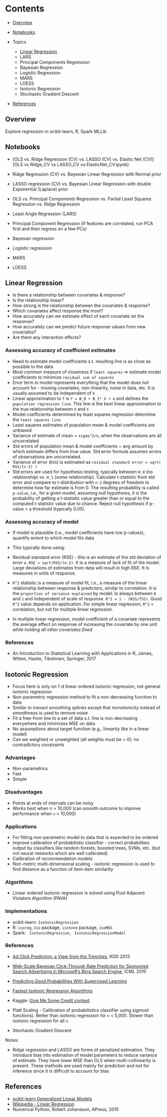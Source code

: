 # Contents
* [Overview](#overview)
* [Notebooks](#notebooks)
* Topics
  * [Linear Regression](#linear-regression)
  * LARS
  * Principal Components Regression
  * Bayesian Regression
  * Logistic Regression
  * MARS
  * LOESS
  * Isotonic Regression
  * Stochastic Gradient Descent

* [References](#references)

## Overview
Explore regression in scikit-learn, R, Spark MLLib

## Notebooks
* [OLS vs. Ridge Regression (CV) vs. LASSO (CV) vs. Elastic Net (CV)](OLS vs Ridge_CV vs LASSO_CV vs ElasticNet_CV.ipynb)
* Ridge Regression (CV) vs. Bayesian Linear Regression with Normal prior
* LASSO regression (CV) vs. Bayesian Linear Regression with double Exponential (Laplace) prior
* OLS vs. Principal Components Regression vs. Partial Least Squares Regression vs. Ridge Regression

* Least Angle Regression (LARS)
* Principal Component Regression (if features are correlated, run PCA first and then regress on a few PCs)
* Bayesian regression
* Logistic regression
* MARS
* LOESS

## Linear Regression

* Is there a relationship between covariates & response?
* Is the relationship linear?
* How strong is the relationship between the covariates & response?
* Which covariates affect response the most?
* How accurately can we estimate effect of each covariate on the response?
* How accurately can we predict future response values from new covariates?
* Are there any interaction effects?

### Assessing accuracy of coefficient estimates

* Need to estimate model coefficients s.t. resulting line is as close as possible to the data
* Most common measure of closeness if `least squares` => estimate model coefficients to minimize `residual sum of squares`
* Error term in model represents everything that the model does not account for - missing covariates, non-linearity, noise in data, etc. It is usually assumed to be independent of `X`
* Linear approximation to `f` is `Y = B_0 + B_1* X + e` and defines the `population regression line`. This line is the best linear approximation to the true relationship between `X` and `Y`. 
* Model coefficients determined by least squares regression determine the `least squares line`
* Least squares estimates of population mean & model coefficients are unbiased
* Variance of estimate of mean = `sigma^2/n`, when the observations are all uncorrelated
* Std errors of population mean & model coefficients ~ avg amount by which estimate differs from true value. Std error formula assumes errors of observations are uncorrelated.
* Variance of error (`RSS`) is estimated as `residual standard error = sqrt( RSS/(n-2) )`
* Std errors are used for hypothesis testing, typically between `H_0` (no relationship) vs. `H_1` (some relationship). Calculate t-statistic from std error and compare to t-distribution with `n-2` degrees of freedom to determine how far estimate is from 0. The resulting probability is called `p-value`, i.e., for a given model, assuming null hypothesis, it is the probability of getting a t-statistic value greater than or equal to the  computed t-statistic value due to chance. Reject null hypothesis if p-value < a threshold (typically 0.05).


### Assessing accuracy of model

* If model is plausible (i.e., model coefficients have low p-values), quantify extent to which model fits data
* This typically done using:
 * Residual standard error (RSE) - this is an estimate of the std deviation of error `e`. `RSE = sqrt(RSS/(n-2)`. It is a measure of lack of fit of the model. Large deviations of estimates from data will result in high RSE. It is measures in units of response.
 * `R^2` statistic is a measure of model fit, i.e., a measure of the linear relationship between response & predictors, similar to correlation. It is the `proportion of variance explained` by model. Is always between `0` and `1` and independent of scale of response. `R^2 = 1 - (RSS/TSS)`. Good `R^2` value depends on application. For simple linear regression, `R^2` = correlation, but not for multiple linear regression.
 
 
 * In multiple linear regression, model coefficient of a covariate represents the average effect on response of increasing the covariate by one unit *while holding all other covariates fixed*
 
### References
* An Introduction to Statistical Learning with Applications in R, James, Witten, Hastie, Tibshirani, Springer, 2017


## Isotonic Regression
* Focus here is only on 1-d linear ordered isotonic regression, not general isotonic regression
* Non-parametric regression method to fit a non-decreasing function to data
* Similar to inexact smoothing splines except that monotonicity instead of smoothness is used to remove noise
* Fit a free-from line to a set of data s.t. line is non-decreasing everywhere and minimizes MSE on data
* No assumptions about target function (e.g., linearity like in a linear model)
* Can we weighted or unweighted (all weights must be > 0); no contradictory constraints

### Advantages
* Non-parametrics
* Fast
* Simple

### Disadvantages
* Points at ends of intervals can be noisy
* Works best when n > 10,000 (can smooth outcome to improve performance when `n` < 10,000)

### Applications
 * For fitting non-parametric model to data that is expected to be ordered
 * Improve calibration of probabilistic classifier - correct probabilities output by classifiers like random forests, boosted trees, SVMs, etc. (but not neural networks which are well calibrated)
 * Calibration of recommendation models
 * Non-metric multi-dimensional scaling - isotonic regression is used to find distance as a function of item-item similarity 
 
### Algorithms
* Linear ordered isotonic regression is solved using Pool Adjacent Violators Algorithm (PAVA)

### Implementations
* scikit-learn: `IsotonicRegression`
* R: `isoreg`, `Iso` package, `isotone` package, `isoMDS`
* Spark: ` IsotonicRegression`, ` IsotonicRegressionModel`

### References
* [Ad Click Prediction: a View from the Trenches](http://static.googleusercontent.com/media/research.google.com/en//pubs/archive/41159.pdf), KDD 2013
* [Web-Scale Bayesian Click-Through Rate Prediction for Sponsored Search Advertising in Microsoft’s Bing Search Engine](https://www.microsoft.com/en-us/research/wp-content/uploads/2010/06/AdPredictor-ICML-2010-final.pdf), ICML 2010
* [Predicting Good Probabilities With Supervised Learning](http://www.cs.cornell.edu/~alexn/papers/calibration.icml05.crc.rev3.pdf)
* [Fastest Isotonic Regression Algorithms](http://web.eecs.umich.edu/~qstout/IsoRegAlg_1507.pdf)
* Kaggle: [Give Me Some Credit contest](https://www.kaggle.com/c/GiveMeSomeCredit)
* Platt Scaling - Calibration of probabilistics classifier using sigmoid functions). Better than isotonic regression for `n` < 5,000. Slower than isotonic regression for all `n`.

* Stochastic Gradient Descent

Notes:
* Ridge regression and LASSO are forms of penalized estimation. They introduce bias into estimation of model parameters to reduce variance of estimate. They have lower MSE than OLS when multi-collinearity is present. These methods are used mainly for prediction and not for inference since it is difficult to account for bias

## References
* [scikit-learn Generalized Linear Models](http://scikit-learn.org/stable/modules/classes.html#module-sklearn.linear_model)
* [Wikipedia - Linear Regression](https://en.wikipedia.org/wiki/Linear_regression)
* Numerical Python, Robert Johansson, APress, 2015
